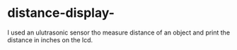 # distance-display-
I used an ulutrasonic sensor tho measure distance of an object and print the distance in inches on the lcd. 
